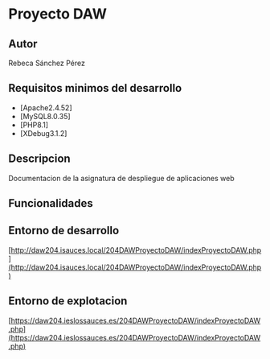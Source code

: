 # Proyecto DAW
## Autor
Rebeca Sánchez Pérez
## Requisitos minimos del desarrollo
- [Apache2.4.52]
- [MySQL8.0.35]
- [PHP8.1]
- [XDebug3.1.2]
## Descripcion
Documentacion de la asignatura de despliegue de aplicaciones web
## Funcionalidades
## Entorno de desarrollo
[http://daw204.isauces.local/204DAWProyectoDAW/indexProyectoDAW.php](http://daw204.isauces.local/204DAWProyectoDAW/indexProyectoDAW.php)
## Entorno de explotacion
[https://daw204.ieslossauces.es/204DAWProyectoDAW/indexProyectoDAW.php](https://daw204.ieslossauces.es/204DAWProyectoDAW/indexProyectoDAW.php)